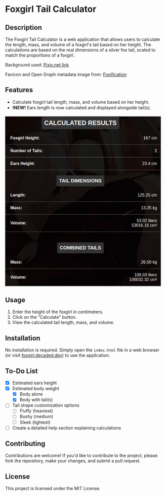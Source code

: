 # Foxgirl Tail Calculator

## Description

The Foxgirl Tail Calculator is a web application that allows users to calculate the length, mass, and volume of a foxgirl's tail based on her height. The calculations are based on
the real dimensions of a silver fox tail, scaled to match the proportions of a foxgirl.

Background used: [Pixiv.net link](https://www.pixiv.net/en/artworks/60082303)

Favicon and Open Graph metadata image from: [Foxification](https://www.scribblehub.com/series/972934/foxification/)

## Features

- Calculate foxgirl tail length, mass, and volume based on her height.
- ❗**NEW!** Ears length is now calculated and displayed alongside tail(s).

<div align="center">
	<img src="/images/github/Foxgirl_Calculator_Preview.png" alt="Foxgirl Calculator Preview">
</div>

## Usage

1. Enter the height of the foxgirl in centimeters.
2. Click on the "Calculate" button.
3. View the calculated tail length, mass, and volume.

## Installation

No installation is required. Simply open the `index.html` file in a web browser (or visit [foxgirl.decaded.dev](https://foxgirl.decaded.dev)) to use the application.

## To-Do List

- [x] Estimated ears height
- [x] Estimated body weight
  - [x] Body alone
  - [x] Body with tail(s)
- [ ] Tail shape customization options
  - [ ] Fluffy (heaviest)
  - [ ] Bushy (medium)
  - [ ] Sleek (lightest)
- [ ] Create a detailed help section explaining calculations

## Contributing

Contributions are welcome! If you'd like to contribute to the project, please fork the repository, make your changes, and submit a pull request.

## License

This project is licensed under the MIT License.
